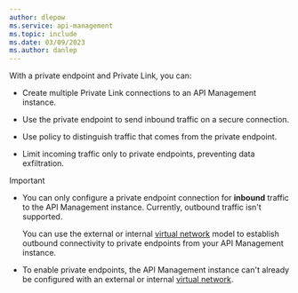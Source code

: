 ```yaml
---
author: dlepow
ms.service: api-management
ms.topic: include
ms.date: 03/09/2023
ms.author: danlep
---
```


With a private endpoint and Private Link, you can:

- Create multiple Private Link connections to an API Management instance. 

- Use the private endpoint to send inbound traffic on a secure connection. 

- Use policy to distinguish traffic that comes from the private endpoint. 

- Limit incoming traffic only to private endpoints, preventing data exfiltration.

> [!IMPORTANT]
> * You can only configure a private endpoint connection for **inbound** traffic to the API Management instance. Currently, outbound traffic isn't supported. 
> 
>   You can use the external or internal [virtual network](/azure/api-management/virtual-network-concepts) model to establish outbound connectivity to private endpoints from your API Management instance.
> * To enable private endpoints, the API Management instance can't already be configured with an external or internal [virtual network](../articles/api-management/virtual-network-concepts.md).  
